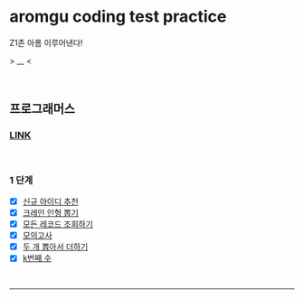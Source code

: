 # aromgu coding test practice

Z1존 아롬 이루어낸다!

\> __ <

<br>

## 프로그래머스

### [LINK](https://programmers.co.kr/learn/challenges)

<br>

### 1 단계

- [x] [신규 아이디 추천](https://programmers.co.kr/learn/courses/30/lessons/72410?language=python3)
- [x] [크레인 인형 뽑기](https://programmers.co.kr/learn/courses/30/lessons/64061)
- [x] [모든 레코드 조회하기](https://programmers.co.kr/learn/courses/30/lessons/59034)
- [x] [모의고사](https://programmers.co.kr/learn/courses/30/lessons/42840)
- [x] [두 개 뽑아서 더하기](https://programmers.co.kr/learn/courses/30/lessons/68644)
- [x] [k번째 수](https://programmers.co.kr/learn/courses/30/lessons/42748)

<br>

---

<br>
